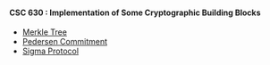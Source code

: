 #### CSC 630 : Implementation of Some Cryptographic Building Blocks
* [Merkle Tree](https://github.com/devanharikumar89/crypto/tree/master/Merkle%20Tree%20Implementation)
* [Pedersen Commitment](https://github.com/devanharikumar89/crypto/tree/master/Pedersen%20Commitment)
* [Sigma Protocol](https://github.com/devanharikumar89/crypto/tree/master/Sigma%20Protocol)

